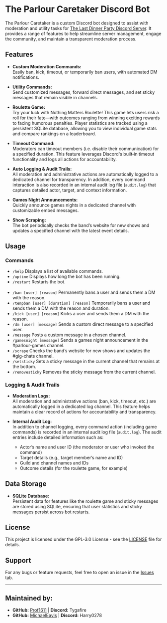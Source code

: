 # The Parlour Caretaker Discord Bot

The Parlour Caretaker is a custom Discord bot designed to assist with moderation and utility tasks for [The Last Dinner Party Discord Server](https://discord.gg/theparlour). It provides a range of features to help streamline server management, engage the community, and maintain a transparent moderation process.

## Features

- **Custom Moderation Commands:**  
  Easily ban, kick, timeout, or temporarily ban users, with automated DM notifications.
  
- **Utility Commands:**  
  Send customized messages, forward direct messages, and set sticky messages that remain visible in channels.

- **Roulette Game:**  
  Try your luck with Nothing Matters Roulette! This game lets users risk a roll for their fate—with outcomes ranging from winning exciting rewards to facing humorous penalties. Player statistics are tracked using a persistent SQLite database, allowing you to view individual game stats and compare rankings on a leaderboard.

- **Timeout Command:**  
  Moderators can timeout members (i.e. disable their communication) for a specified duration. This feature leverages Discord's built‑in timeout functionality and logs all actions for accountability.

- **Auto Logging & Audit Trails:**  
  All moderation and administrative actions are automatically logged to a dedicated channel for transparency. In addition, every command interaction is also recorded in an internal audit log file (`audit.log`) that captures detailed actor, target, and context information.

- **Games Night Announcements:**  
  Quickly announce games nights in a dedicated channel with customizable embed messages.

- **Show Scraping:**  
  The bot periodically checks the band’s website for new shows and updates a specified channel with the latest event details.

## Usage

### Commands

- `/help` Displays a list of available commands.
- `/uptime` Displays how long the bot has been running.
- `/restart` Restarts the bot.<br><br>
- `/ban [user] [reason]` Permanently bans a user and sends them a DM with the reason.
- `/tempban [user] [duration] [reason]` Temporarily bans a user and sends them a DM with the reason and duration.
- `/kick [user] [reason]` Kicks a user and sends them a DM with the reason.
- `/dm [user] [message]` Sends a custom direct message to a specified user.
- `/message` Posts a custom message in a chosen channel.
- `/gamesnight [message]` Sends a games night announcement in the #parlour-games channel.
- `/scrape` Checks the band’s website for new shows and updates the #gig-chats channel.
- `/setsticky` Sets a sticky message in the current channel that remains at the bottom.
- `/removesticky` Removes the sticky message from the current channel.

### Logging & Audit Trails

- **Moderation Logs:**  
  All moderation and administrative actions (ban, kick, timeout, etc.) are automatically logged in a dedicated log channel. This feature helps maintain a clear record of actions for accountability and transparency.

- **Internal Audit Log:**  
  In addition to channel logging, every command action (including game commands) is recorded in an internal audit log file (`audit.log`). The audit entries include detailed information such as:
  - Actor’s name and user ID (the moderator or user who invoked the command)
  - Target details (e.g., target member’s name and ID)
  - Guild and channel names and IDs
  - Outcome details (for the roulette game, for example)

## Data Storage

- **SQLite Database:**  
  Persistent data for features like the roulette game and sticky messages are stored using SQLite, ensuring that user statistics and sticky messages persist across bot restarts.

## License

This project is licensed under the GPL-3.0 License - see the [LICENSE](LICENSE) file for details.

## Support

For any bugs or feature requests, feel free to open an issue in the [Issues](https://github.com/Prof1611/ParlourCaretaker/issues) tab.

---

## Maintained by:

- **GitHub:** [Prof1611](https://github.com/Prof1611) | **Discord:** Tygafire  
- **GitHub:** [MichaelEavis](https://github.com/MichaelEavis) | **Discord:** Harry0278
